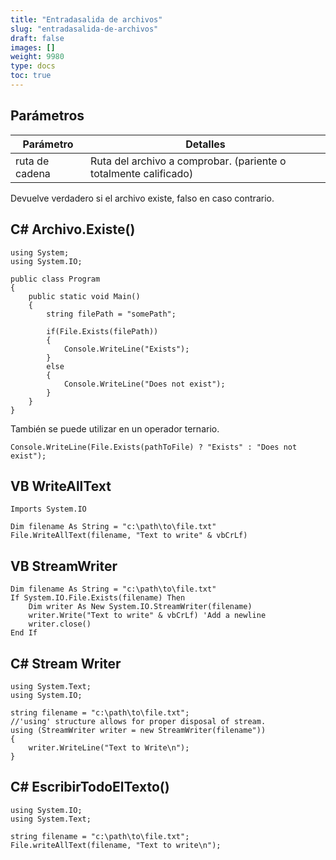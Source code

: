 ```yaml
---
title: "Entradasalida de archivos"
slug: "entradasalida-de-archivos"
draft: false
images: []
weight: 9980
type: docs
toc: true
---
```


## Parámetros
| Parámetro| Detalles |
| ------ | ------ |
| ruta de cadena | Ruta del archivo a comprobar. (pariente o totalmente calificado) |

Devuelve verdadero si el archivo existe, falso en caso contrario.

## C# Archivo.Existe()
    using System;
    using System.IO;
                    
    public class Program
    {
        public static void Main()
        {
            string filePath = "somePath";
        
            if(File.Exists(filePath))
            {
                Console.WriteLine("Exists");
            }
            else
            {
                Console.WriteLine("Does not exist");    
            }
        }
    }

También se puede utilizar en un operador ternario.

    Console.WriteLine(File.Exists(pathToFile) ? "Exists" : "Does not exist");

## VB WriteAllText
<!-- idioma-todo: lang-vb -->
    Imports System.IO

    Dim filename As String = "c:\path\to\file.txt"
    File.WriteAllText(filename, "Text to write" & vbCrLf)

## VB StreamWriter
<!-- idioma-todo: lang-vb -->
    Dim filename As String = "c:\path\to\file.txt"
    If System.IO.File.Exists(filename) Then
        Dim writer As New System.IO.StreamWriter(filename)
        writer.Write("Text to write" & vbCrLf) 'Add a newline
        writer.close()
    End If

## C# Stream Writer
<!-- lenguaje-todo: c# -->
    using System.Text;
    using System.IO;
    
    string filename = "c:\path\to\file.txt";
    //'using' structure allows for proper disposal of stream.
    using (StreamWriter writer = new StreamWriter(filename"))
    {
        writer.WriteLine("Text to Write\n");
    }

## C# EscribirTodoElTexto()
    using System.IO;
    using System.Text;
    
    string filename = "c:\path\to\file.txt";
    File.writeAllText(filename, "Text to write\n");

